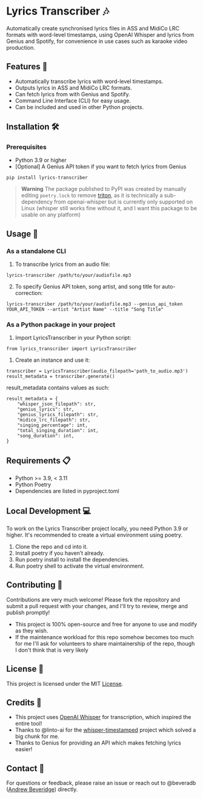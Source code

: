 # Lyrics Transcriber 🎶

Automatically create synchronised lyrics files in ASS and MidiCo LRC formats with word-level timestamps, using OpenAI Whisper and lyrics from Genius and Spotify, for convenience in use cases such as karaoke video production.

## Features 🌟

- Automatically transcribe lyrics with word-level timestamps.
- Outputs lyrics in ASS and MidiCo LRC formats.
- Can fetch lyrics from with Genius and Spotify.
- Command Line Interface (CLI) for easy usage.
- Can be included and used in other Python projects.

## Installation 🛠️

### Prerequisites

- Python 3.9 or higher
- [Optional] A Genius API token if you want to fetch lyrics from Genius

```
pip install lyrics-transcriber
```

> **Warning**
> The package published to PyPI was created by manually editing `poetry.lock` to remove [triton](https://github.com/openai/triton), as it is technically a sub-dependency from openai-whisper but is currently only supported on Linux (whisper still works fine without it, and I want this package to be usable on any platform)

## Usage 🚀

### As a standalone CLI

1. To transcribe lyrics from an audio file:

```
lyrics-transcriber /path/to/your/audiofile.mp3
```

2. To specify Genius API token, song artist, and song title for auto-correction:

```
lyrics-transcriber /path/to/your/audiofile.mp3 --genius_api_token YOUR_API_TOKEN --artist "Artist Name" --title "Song Title"
```

### As a Python package in your project

1. Import LyricsTranscriber in your Python script:

```
from lyrics_transcriber import LyricsTranscriber
```

1. Create an instance and use it:

```
transcriber = LyricsTranscriber(audio_filepath='path_to_audio.mp3')
result_metadata = transcriber.generate()
```

result_metadata contains values as such:
```
result_metadata = {
    "whisper_json_filepath": str,
    "genius_lyrics": str,
    "genius_lyrics_filepath": str,
    "midico_lrc_filepath": str,
    "singing_percentage": int,
    "total_singing_duration": int,
    "song_duration": int,
}
```

## Requirements 📋

 - Python >= 3.9, < 3.11
 - Python Poetry
 - Dependencies are listed in pyproject.toml

## Local Development 💻

To work on the Lyrics Transcriber project locally, you need Python 3.9 or higher. It's recommended to create a virtual environment using poetry.

 1. Clone the repo and cd into it.
 2. Install poetry if you haven’t already.
 3. Run poetry install to install the dependencies.
 4. Run poetry shell to activate the virtual environment.

## Contributing 🤝

Contributions are very much welcome! Please fork the repository and submit a pull request with your changes, and I'll try to review, merge and publish promptly!

- This project is 100% open-source and free for anyone to use and modify as they wish. 
- If the maintenance workload for this repo somehow becomes too much for me I'll ask for volunteers to share maintainership of the repo, though I don't think that is very likely

## License 📄

This project is licensed under the MIT [License](LICENSE).

## Credits 🙏

- This project uses [OpenAI Whisper](https://github.com/openai/whisper) for transcription, which inspired the entire tool!
- Thanks to @linto-ai for the [whisper-timestamped](https://github.com/linto-ai/whisper-timestamped) project which solved a big chunk for me.
- Thanks to Genius for providing an API which makes fetching lyrics easier!

## Contact 💌

For questions or feedback, please raise an issue or reach out to @beveradb ([Andrew Beveridge](mailto:andrew@beveridge.uk)) directly.
